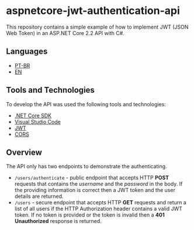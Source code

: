 # aspnetcore-jwt-authentication-api

This repository contains a simple example of how to implement JWT (JSON Web Token) in an ASP.NET Core 2.2 API with C#.

## Languages
- [PT-BR](./docs/PT-BR.md)
- [EN]()

## Tools and Technologies

To develop the API was used the following tools and technologies:
- [.NET Core SDK](https://dotnet.microsoft.com/download)
- [Visual Studio Code](https://code.visualstudio.com/)
- [JWT](https://jwt.io/)
- [CORS](https://developer.mozilla.org/en-US/docs/Web/HTTP/CORS)

## Overview

The API only has two endpoints to demonstrate the authenticating.
- ```/users/authenticate``` - public endpoint that accepts HTTP **POST** requests that contains the *username* and the *password* in the body. If the providing information is correct then a JWT token and the user details are returned.
- ```/users``` - secure endpoint that accepts HTTP **GET** requests and return a list of all users if the HTTP Authorization header contains a valid JWT token. If no token is provided or the token is invalid then a **401 Unauthorized** response is returned.

